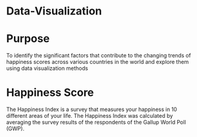 # Data-Visualization
# Purpose
To identify the significant factors that contribute to the changing trends of happiness scores across various countries in the world and explore them using data visualization methods
# Happiness Score
The Happiness Index is a survey that measures your happiness in 10 different areas of your life. The Happiness Index was calculated by averaging the survey results of the respondents of the Gallup World Poll (GWP).

